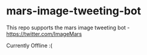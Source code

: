 # mars-image-tweeting-bot
This repo supports the mars image tweeting bot - https://twitter.com/ImageMars

Currently Offline :(

